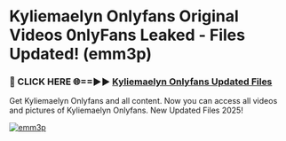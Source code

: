 # Kyliemaelyn Onlyfans Original Videos 0nlyFans Leaked - Files Updated! (emm3p)

<h3>🔴 CLICK HERE 🌐==►► <a href="https://tinyurl.com/ehrbuxhb" rel="nofollow">Kyliemaelyn Onlyfans Updated Files</a></h3>

Get Kyliemaelyn Onlyfans and all content. Now you can access all videos and pictures of Kyliemaelyn Onlyfans. New Updated Files 2025!

[![emm3p](https://i.imgur.com/lVYEuWS.gif)](https://tinyurl.com/ehrbuxhb)
